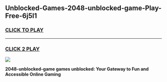 
## Unblocked-Games-2048-unblocked-game-Play-Free-6j5l1
<h3>
<a href="https://premium76.site?title=2048-unblocked-game&ref=17A">CLICK TO PLAY</a></h3>
<hr>

<h3>
<a href="https://premium76.site?title=2048-unblocked-game&ref=17A">CLICK 2 PLAY</a>
  
</h3>

<a href="https://premium76.site?title=2048-unblocked-game&ref=17A"><img src="https://clearcache.store/games.png"></a>


**2048-unblocked-game games unblocked: Your Gateway to Fun and Accessible Online Gaming**

